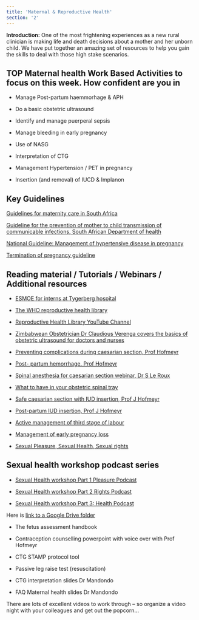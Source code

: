 ```yaml
---
title: 'Maternal & Reproductive Health'
section: '2'
---
```


**Introduction:** One of the most frightening experiences as a new rural clinician is making life and
death decisions about a mother and her unborn child. We have put together an amazing set of
resources to help you gain the skills to deal with those high stake scenarios.

## TOP Maternal health Work Based Activities to focus on this week. How confident are you in

- Manage Post-partum haemmorhage & APH

- Do a basic obstetric ultrasound

- Identify and manage puerperal sepsis

- Manage bleeding in early pregnancy

- Use of NASG

- Interpretation of CTG

- Management Hypertension / PET in pregnancy

- Insertion (and removal) of IUCD & Implanon

## Key Guidelines

[Guidelines for maternity care in South Africa](https://www.knowledgehub.org.za/elibrary/guidelines-maternity-care-south-africa-2016)

[Guideline for the prevention of mother to child transmission of communicable infections, South African Department of health](https://www.knowledgehub.org.za/system/files/elibdownloads/2019-10/PMTCT%20Guideline%2028%20October%20signed.pdf)

[National Guideline: Management of hypertensive disease in pregnancy](http://www.samj.org.za/index.php/samj/article/view/12723)

[Termination of pregnancy guideline](https://www.knowledgehub.org.za/system/files/elibdownloads/2021-03/Termination%20of%20Pregnancy%20Guideline_Final_2021.pdf)

## Reading material / Tutorials / Webinars / Additional resources

- [ESMOE for interns at Tygerberg hospital](http://www.obstyger.co.za/page7.html)

- [The WHO reproductive health library](https://apps.who.int/iris/bitstream/handle/10665/206006/B0464.pdf?sequence=1&isAllowed=y)

- [Reproductive Health Library YouTube Channel](https://www.youtube.com/channel/UCfYi3MN6-SIzKlTNioY8k4A)

- [Zimbabwean Obstetrician Dr Claudious Verenga covers the basics of obstetric ultrasound for doctors and nurses](https://www.youtube.com/watch?v=GtBLdzr6Ngg&feature=youtu.be)

- [Preventing complications during caesarian section, Prof Hofmeyr](https://youtu.be/b2FMVBCiPso)

- [Post- partum hemorrhage. Prof Hofmeyr](https://youtu.be/SgDp6ANsV1I)

- [Spinal anesthesia for caesarian section webinar, Dr S Le Roux](https://youtu.be/YOlv9xBY5j0)

- [What to have in your obstetric spinal tray](https://youtu.be/mAorYKBv500)

- [Safe caesarian section with IUD insertion, Prof J Hofmeyr](https://youtu.be/9qr5Uqxe61U)

- [Post-partum IUD insertion, Prof J Hofmeyr](https://youtu.be/r98GFTtuRzQ)

- [Active management of third stage of labour](https://youtu.be/_TXv2jGnzhU)

- [Management of early pregnancy loss](https://journals.co.za/doi/epdf/10.10520/EJC63071)

- [Sexual Pleasure, Sexual Health, Sexual rights](https://youtube.com/playlist?list=PL2IvCQAf-vTsyO7PFjM37sj-P5Ue-J19-)

## Sexual health workshop podcast series

- [Sexual Health workshop Part 1 Pleasure Podcast](https://anchor.fm/cliniciancoach/episodes/Sexual-Health--Sexual-Pleasure--Sexual-Rights-Webinar-Part-1-Pleasure-podcast-e1fdh7c)

- [Sexual Health workshop Part 2 Rights Podcast](https://anchor.fm/cliniciancoach/episodes/Sexual-Health--Sexual-Pleasure--Sexual-Rights-webinar-Part-2-Sexual-Rights-e1fdhg1)

- [Sexual Health workshop Part 3: Health Podcast](https://anchor.fm/cliniciancoach/episodes/Sexual-Health--Sexual-Pleasure--Sexual-Rights-webinar--Part-3-Sexual-Health-e1fdhjc)

Here is [link to a Google Drive folder](https://drive.google.com/drive/folders/1QfoE0sZX33XB21YmcLxRQvpfv4aE2hma?usp=sharing)

- The fetus assessment handbook

- Contraception counselling powerpoint with voice over with Prof Hofmeyr

- CTG STAMP protocol tool

- Passive leg raise test (resuscitation)

- CTG interpretation slides Dr Mandondo

- FAQ Maternal health slides Dr Mandondo

There are lots of excellent videos to work through – so organize a video night with your colleagues
and get out the popcorn…

<!--
    This is a comment and is not displayed on the website. Do not alter this text between arrows (->).
    To change the content in this file, simply retype/ copy+paste any text above, as you would in a normal text file/ word document.

    Do not change the "title:" title, or the ---. Only change the text inside '' for that section.

    The hashtag ( # ) symbols followed by a space and then text show a heading. The more #s you have, the smaller/"less important" the heading. You can add up to 6 # but we suggest max 4 #. make sure each heading is on a separate line.

    The text surrounded by double  stars ( ** ) with no space show bold text.

    <iframe> is the code for a youtube video. To link a youtube video, go onto youtube, right click on the video when watching it, and select **"Copy embed code"**, paste what you copied EXACTLY into the markdown file. OR, watch this tutorial: https://www.youtube.com/watch?v=vGHrJDmepI0 

    PDF of a learning portal page:
    
    <object data="/pdfs/PORTAL/[FILE PATH TO YOUR PDF]" type="application/pdf" width="100%" height="800px">
        <embed src="/pdfs/PORTAL/[FILE PATH TO YOUR PDF]">
            <p>This browser does not support PDFs. Please download the PDF to view it: <a href="/pdfs/PORTAL/[FILE PATH TO YOUR PDF]">Download PDF</a>.</p>
        </embed>
    </object> 

    Please refer to the "HOW TO USE" or "HOW TO USE SHORT" files for more information.
 -->